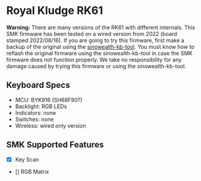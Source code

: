 # Royal Kludge RK61

**Warning:** There are many versions of the RK61 with different internals. This SMK firmware has been tested on a wired version from 2022 (board stamped 2022/08/16). If you are going to try this firmware, first make a backup of the original using the [sinowealth-kb-tool](https://github.com/carlossless/sinowealth-kb-tool). You must know how to reflash the original firmware using the sinowealth-kb-tool in case the SMK firmware does not function properly. We take no responsibility for any damage caused by trying this firmware or using the sinowealth-kb-tool.

## Keyboard Specs

- MCU: BYK916 (SH68F90?)
- Backlight: RGB LEDs
- Indicators: none
- Switches: none
- Wireless: wired only version

## SMK Supported Features

- [x] Key Scan
- [] RGB Matrix
